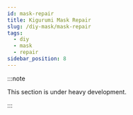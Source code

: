 ```yaml
---
id: mask-repair
title: Kigurumi Mask Repair
slug: /diy-mask/mask-repair
tags:
  - diy
  - mask
  - repair
sidebar_position: 8
---
```

:::note

This section is under heavy development.

:::